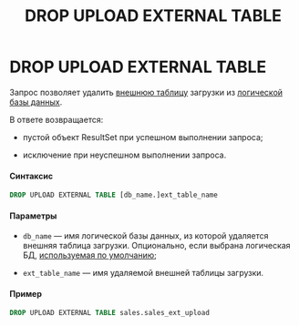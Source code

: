 ﻿---
layout: default
title: DROP UPLOAD EXTERNAL TABLE
nav_order: 18
parent: Запросы SQL+
grand_parent: Справочная информация
has_children: false
has_toc: false
---

DROP UPLOAD EXTERNAL TABLE
============================

Запрос позволяет удалить [внешнюю таблицу](../../../Обзор_понятий_компонентов_и_связей/Основные_понятия/Внешняя_таблица/Внешняя_таблица.md) 
загрузки из [логической базы данных](../../../Обзор_понятий_компонентов_и_связей/Основные_понятия/Логическая_база_данных/Логическая_база_данных.md).

В ответе возвращается:

*   пустой объект ResultSet при успешном выполнении запроса;

*   исключение при неуспешном выполнении запроса.


#### Синтаксис
```sql
DROP UPLOAD EXTERNAL TABLE [db_name.]ext_table_name
```
#### Параметры

*   `db_name` — имя логической базы данных, из которой удаляется внешняя таблица загрузки. Опционально, 
    если выбрана логическая БД, [используемая по умолчанию](../../../Работа_с_системой/Другие_функции/Определение_логической_БД_по_умолчанию/Определение_логической_БД_по_умолчанию.md);

*   `ext_table_name` — имя удаляемой внешней таблицы загрузки.

#### Пример
```sql
DROP UPLOAD EXTERNAL TABLE sales.sales_ext_upload
```